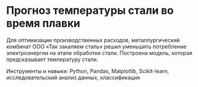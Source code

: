 # Прогноз температуры стали во время плавки

Для оптимизации производственных расходов, металлургический комбинат ООО «Так закаляем сталь» решил уменьшить потребление электроэнергии на этапе обработки стали. 
Построена модель, которая предсказывает температуру стали.


Инструменты и навыки: Python, Pandas, Matplotlib, Scikit-learn, исследовательский анализ данных, классификация
